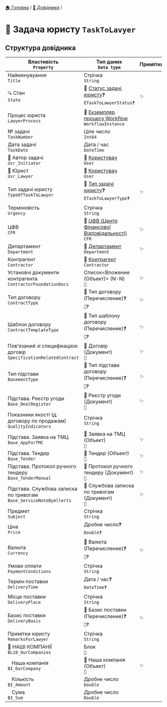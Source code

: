 ﻿[🏠 Головна](../README.MD) / [📘 Довідники](./README.MD)  / 

# 📘 Задача юристу `TaskToLavyer`


## Структура довідника

| Властивість </br> `Property` | Тип даних </br> `Data type` | Примітки |
| --- | --- | --- |
| Найменувуання </br> `Title` | Стрічка </br> `String` |  |
| `🔍` Стан </br> `State` | 🎲 [Статус задачі юристу](../Enums/ETaskToLawyerStatus.md)❓ </br> `ETaskToLawyerStatus❓` | ✨ |
| Процес юриста </br> `LawyerProcess` | 📘 [Екземпляр процесу Workflow](../Entities/WorkflowInstance.md) </br> `WorkflowInstance` |  |
| № задачі </br> `TaskNumber` | Ціле число </br> `Int64` |  |
| Дата задачі </br> `TaskDate` | Дата / час </br> `DateTime` |  |
| 👤 Автор задачі </br> `Usr_Initiator` | 📘 [Користувач](../Entities/User.md) </br> `User` |  |
| 👤 Юрист </br> `Usr_Lawyer` | 📘 [Користувач](../Entities/User.md) </br> `User` |  |
| Тип задачі юристу </br> `TypeOfTaskToLawyer` | 🎲 [Тип задачі юристу](../Enums/ETaskToLawyerType.md)❓ </br> `ETaskToLawyerType❓` | ✨ |
| Терміновість </br> `Urgency` | Стрічка </br> `String` |  |
| ЦФВ </br> `CFR` | 📘 [ЦФВ (Центр Фінансової Відповідальності)](../Entities/CFR.md) </br> `CFR` | ✨ |
| Департамент </br> `Department` | 📘 [Департамент](../Entities/Department.md) </br> `Department` | ✨ |
| Контрагент </br> `Contractor` | 📘 [Контрагент](../Entities/Contractor.md) </br> `Contractor` |  |
| Установчі документи контрагента </br> `ContractorFoundationDocs` | Список<Вложение (Объект)> (N-N) </br> `🚧` | ✨ |
| Тип договору </br> `ContractType` | 🎲 Тип договору (Перечисление)❓ </br> `🚧❓` | ✨ |
| Шаблон договору </br> `ContractTemplateType` | 🎲 Тип шаблону договору (Перечисление)❓ </br> `🚧❓` | ✨ |
| Пов'язаний зі специфікацією договір </br> `SpecificationRelatedContract` | 📜 Договір (Документ) </br> `🚧` | ✨ |
| Тип підстави </br> `BasementType` | 🎲 Тип підстави договору (Перечисление)❓ </br> `🚧❓` | ✨ |
| Підстава. Реєстр угоди </br> `Base_DealRegister` | 📜 Реєстр угоди (Документ) </br> `🚧` | ✨ |
| Показники якості (д. договору по продажам) </br> `QualityIndicators` | Стрічка </br> `String` |  |
| Підстава. Заявка на ТМЦ </br> `Base_AppForTMC` | 📘 Заявка на ТМЦ (Объект) </br> `🚧` | ✨ |
| Підстава. Тендер </br> `Base_Tender` | 📘 Тендер (Объект) </br> `🚧` | ✨ |
| Підстава. Протокол ручного тендеру </br> `Base_TenderManual` | 📜 Протокол ручного тендеру (Документ) </br> `🚧` | ✨ |
| Підстава. Службова записка по тривогам </br> `Base_ServiceNoteByAllerts` | 📜 Службова записка по тривогам (Документ) </br> `🚧` | ✨ |
| Предмет </br> `Subject` | Стрічка </br> `String` |  |
| Ціна </br> `Price` | Дробне число❓ </br> `Double❓` |  |
| Валюта </br> `Currency` | 🎲 Валюта (Перечисление)❓ </br> `🚧❓` | ✨ |
| Умови оплати </br> `PaymentConditions` | Стрічка </br> `String` |  |
| Термін поставки </br> `DeliveryTime` | Дата / час❓ </br> `DateTime❓` |  |
| Місце поставки </br> `DeliveryPlace` | Стрічка </br> `String` |  |
| Базис поставки </br> `DeliveryBasis` | 🎲 Базис поставки (Перечисление)❓ </br> `🚧❓` | ✨ |
| Примітки юристу </br> `RemarksForLawyer` | Стрічка </br> `String` |  |
| 🧰 НАШІ КОМПАНІЇ </br> `BL10_OurCompanies` | Блок </br> `🚧` |  |
|    Наша компанія </br> `BI_OurCompany` | 📘 Наша компанія (Объект) </br> `🚧` | ✨ |
|    Кількість </br> `BI_Amount` | Дробне число </br> `Double` |  |
|    Сума </br> `BI_Sum` | Дробне число </br> `Double` |  |